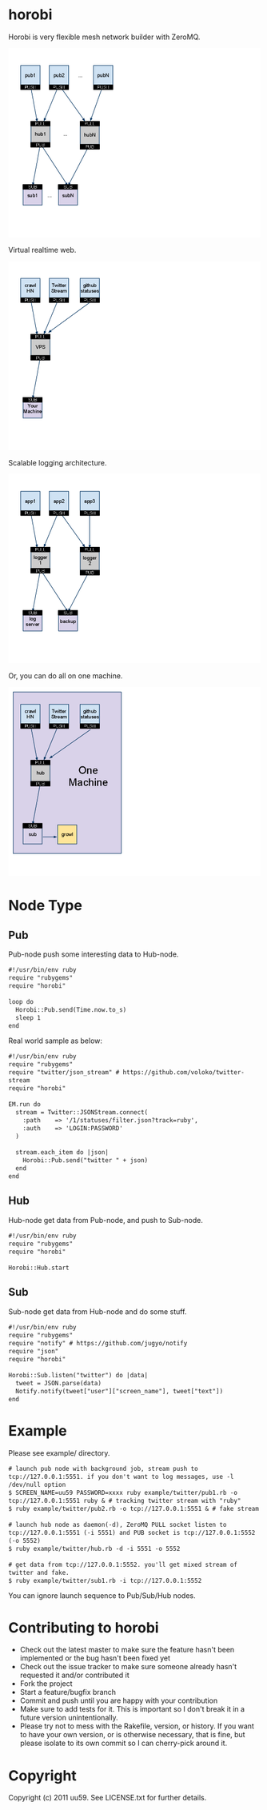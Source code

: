 # horobi

Horobi is very flexible mesh network builder with ZeroMQ.

![zmq model](./horobi-zmq.png) 

Virtual realtime web.

![sample1](./horobi-sample.png) 

Scalable logging architecture.

![sample2](./horobi-sample2.png) 

Or, you can do all on one machine.

![sample3](./horobi-sample3.png) 

# Node Type


## Pub

Pub-node push some interesting data to Hub-node.

    #!/usr/bin/env ruby
    require "rubygems"
    require "horobi"

    loop do
      Horobi::Pub.send(Time.now.to_s)
      sleep 1
    end

Real world sample as below:

    #!/usr/bin/env ruby
    require "rubygems"
    require "twitter/json_stream" # https://github.com/voloko/twitter-stream
    require "horobi"

    EM.run do
      stream = Twitter::JSONStream.connect(
        :path    => '/1/statuses/filter.json?track=ruby',
        :auth    => 'LOGIN:PASSWORD'
      )

      stream.each_item do |json|
        Horobi::Pub.send("twitter " + json)
      end
    end

## Hub

Hub-node get data from Pub-node, and push to Sub-node.

    #!/usr/bin/env ruby
    require "rubygems"
    require "horobi"

    Horobi::Hub.start

## Sub

Sub-node get data from Hub-node and do some stuff.

    #!/usr/bin/env ruby
    require "rubygems"
    require "notify" # https://github.com/jugyo/notify
    require "json"
    require "horobi"

    Horobi::Sub.listen("twitter") do |data|
      tweet = JSON.parse(data)
      Notify.notify(tweet["user"]["screen_name"], tweet["text"])
    end

# Example

Please see example/ directory.

    # launch pub node with background job, stream push to tcp://127.0.0.1:5551. if you don't want to log messages, use -l /dev/null option
    $ SCREEN_NAME=uu59 PASSWORD=xxxx ruby example/twitter/pub1.rb -o tcp://127.0.0.1:5551 ruby & # tracking twitter stream with "ruby"
    $ ruby example/twitter/pub2.rb -o tcp://127.0.0.1:5551 & # fake stream

    # launch hub node as daemon(-d), ZeroMQ PULL socket listen to tcp://127.0.0.1:5551 (-i 5551) and PUB socket is tcp://127.0.0.1:5552 (-o 5552)
    $ ruby example/twitter/hub.rb -d -i 5551 -o 5552

    # get data from tcp://127.0.0.1:5552. you'll get mixed stream of twitter and fake.
    $ ruby example/twitter/sub1.rb -i tcp://127.0.0.1:5552

You can ignore launch sequence to Pub/Sub/Hub nodes.

# Contributing to horobi
 
* Check out the latest master to make sure the feature hasn't been implemented or the bug hasn't been fixed yet
* Check out the issue tracker to make sure someone already hasn't requested it and/or contributed it
* Fork the project
* Start a feature/bugfix branch
* Commit and push until you are happy with your contribution
* Make sure to add tests for it. This is important so I don't break it in a future version unintentionally.
* Please try not to mess with the Rakefile, version, or history. If you want to have your own version, or is otherwise necessary, that is fine, but please isolate to its own commit so I can cherry-pick around it.

# Copyright

Copyright (c) 2011 uu59. See LICENSE.txt for
further details.


